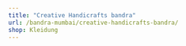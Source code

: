 ```yaml
---
title: "Creative Handicrafts bandra"
url: /bandra-mumbai/creative-handicrafts-bandra/
shop: Kleidung
---
```

